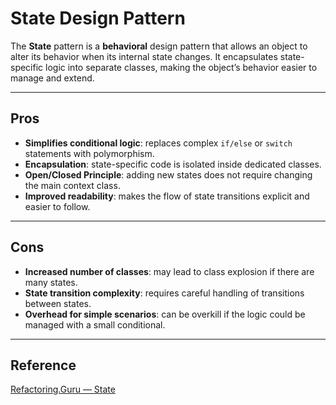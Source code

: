 # State Design Pattern

The **State** pattern is a **behavioral** design pattern that allows an object to alter its behavior when its internal state changes. It encapsulates state-specific logic into separate classes, making the object’s behavior easier to manage and extend.

---

## Pros

- **Simplifies conditional logic**: replaces complex `if/else` or `switch` statements with polymorphism.
- **Encapsulation**: state-specific code is isolated inside dedicated classes.
- **Open/Closed Principle**: adding new states does not require changing the main context class.
- **Improved readability**: makes the flow of state transitions explicit and easier to follow.

---

## Cons

- **Increased number of classes**: may lead to class explosion if there are many states.
- **State transition complexity**: requires careful handling of transitions between states.
- **Overhead for simple scenarios**: can be overkill if the logic could be managed with a small conditional.

---

## Reference

[Refactoring.Guru — State](https://refactoring.guru/design-patterns/state)
